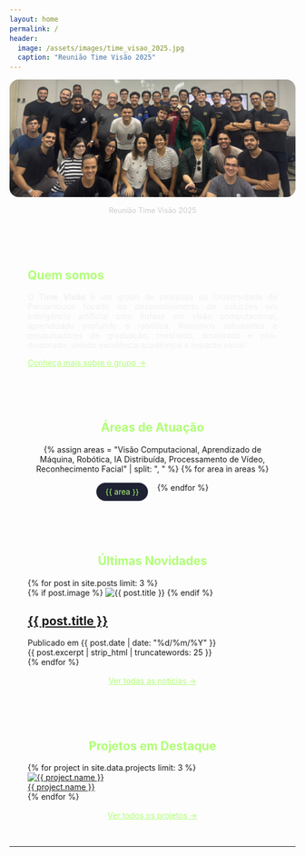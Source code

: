 ```yaml
---
layout: home
permalink: /
header:
  image: /assets/images/time_visao_2025.jpg
  caption: "Reunião Time Visão 2025"
---
```



<!-- mantém o visual do header -->
<div style="text-align: center; margin-bottom: 2rem;">
  <img src="/assets/images/time_visao_2025.jpg" alt="Reunião Time Visão 2025" style="max-width: 100%; border-radius: 1rem;">
  <p style="font-size: 0.8rem; color: #ccc;">Reunião Time Visão 2025</p>
</div>

<!-- QUEM SOMOS -->
<div style="display: flex; flex-wrap: wrap; gap: 2rem; align-items: center; justify-content: center; padding: 2rem;">
  <div style="max-width: 700px; color: #f0f0f0; text-align: justify;">
    <h2 style="color: #b0fe76;">Quem somos</h2>
    <p>
      O <strong>Time Visão</strong> é um grupo de pesquisa da Universidade de Pernambuco focado no desenvolvimento de soluções em inteligência artificial com ênfase em visão computacional, aprendizado profundo e robótica. Reunimos estudantes e pesquisadores de graduação, mestrado, doutorado e pós-doutorado, unindo excelência acadêmica e impacto social.
    </p>
    <a href="/sobre/" style="color: #b0fe76; text-decoration: underline;">Conheça mais sobre o grupo →</a>
  </div>
</div>

<!-- ÁREAS DE ATUAÇÃO -->
<div style="text-align: center; padding: 2rem;">
  <h2 style="color: #b0fe76;">Áreas de Atuação</h2>
  <div style="display: flex; flex-wrap: wrap; gap: 1rem; justify-content: center; margin-top: 1rem;">
    {% assign areas = "Visão Computacional, Aprendizado de Máquina, Robótica, IA Distribuída, Processamento de Vídeo, Reconhecimento Facial" | split: ", " %}
    {% for area in areas %}
    <span style="background: #1f2233; color: #b0fe76; padding: 0.5rem 1rem; border-radius: 2rem; font-size: 0.85rem;">
      {{ area }}
    </span>
    {% endfor %}
  </div>
</div>

<!-- ÚLTIMAS NOVIDADES -->
<div style="padding: 2rem;">
  <h2 style="color: #b0fe76; text-align: center;">Últimas Novidades</h2>
  <div class="posts-grid">
    {% for post in site.posts limit: 3 %}
    <div class="post-card">
      {% if post.image %}
        <img src="{{ post.image }}" alt="{{ post.title }}">
      {% endif %}
      <div class="post-content">
        <h2><a href="{{ post.url }}">{{ post.title }}</a></h2>
        <div class="meta">Publicado em {{ post.date | date: "%d/%m/%Y" }}</div>
        <div class="excerpt">{{ post.excerpt | strip_html | truncatewords: 25 }}</div>
      </div>
    </div>
    {% endfor %}
  </div>
  <div style="text-align: center; margin-top: 1rem;">
    <a href="/novidades/" style="color: #b0fe76;">Ver todas as notícias →</a>
  </div>
</div>

<!-- PROJETOS EM DESTAQUE -->
<div style="padding: 2rem;">
  <h2 style="color: #b0fe76; text-align: center;">Projetos em Destaque</h2>
  <div class="projects-container">
    {% for project in site.data.projects limit: 3 %}
    <a href="{{ project.url }}" class="project-link-wrapper">
      <div class="project">
        <img src="{{ project.image }}" alt="{{ project.name }}" class="project-image">
        <div class="project-title">{{ project.name }}</div>
      </div>
    </a>
    {% endfor %}
  </div>
  <div style="text-align: center; margin-top: 1rem;">
    <a href="/projetos/" style="color: #b0fe76;">Ver todos os projetos →</a>
  </div>
</div>

---